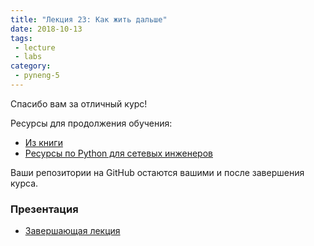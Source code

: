 ```yaml
---
title: "Лекция 23: Как жить дальше"
date: 2018-10-13
tags:
 - lecture
 - labs
category:
 - pyneng-5
---
```


Спасибо вам за отличный курс!

Ресурсы для продолжения обучения:

* [Из книги](https://natenka.gitbook.io/pyneng/resources)
* [Ресурсы по Python для сетевых инженеров](https://natenka.github.io/pyneng-resources/)

Ваши репозитории на GitHub остаются вашими и после завершения курса.

### Презентация

* [Завершающая лекция](https://gitpitch.com/natenka/pyneng-slides/course_final#/)

